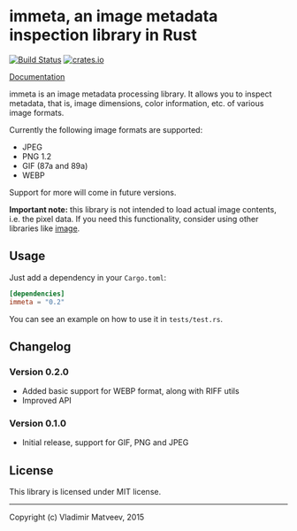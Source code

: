 immeta, an image metadata inspection library in Rust
====================================================

[![Build Status][travis]](https://travis-ci.org/netvl/immeta) [![crates.io][crates]](https://crates.io/crates/immeta)

  [travis]: https://img.shields.io/travis/netvl/immeta.svg?style=flat-square
  [crates]: https://img.shields.io/crates/v/immeta.svg?style=flat-square

[Documentation](https://netvl.github.io/immeta/)

immeta is an image metadata processing library. It allows you to inspect metadata, that is, image dimensions, color information, etc. of various image formats.

Currently the following image formats are supported:
 * JPEG
 * PNG 1.2
 * GIF (87a and 89a)
 * WEBP

Support for more will come in future versions.

**Important note:** this library is not intended to load actual image contents, i.e. the pixel data. If you need this functionality, consider using other libraries like [image](https://crates.io/crates/image).

## Usage

Just add a dependency in your `Cargo.toml`:

```toml
[dependencies]
immeta = "0.2"
```

You can see an example on how to use it in `tests/test.rs`.


## Changelog

### Version 0.2.0

* Added basic support for WEBP format, along with RIFF utils
* Improved API

### Version 0.1.0

* Initial release, support for GIF, PNG and JPEG

## License

This library is licensed under MIT license.


---
Copyright (c) Vladimir Matveev, 2015
